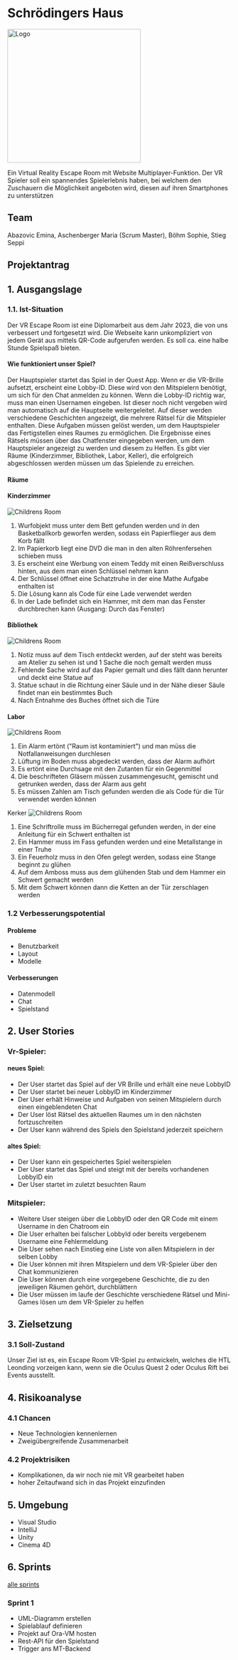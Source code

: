 # Schrödingers Haus

<img src="pictures/logo.png" alt="Logo" style="width: 300px; height: auto;">

Ein Virtual Reality Escape Room mit Website Multiplayer-Funktion. Der VR Spieler soll ein spannendes Spielerlebnis haben, bei welchem den Zuschauern die Möglichkeit angeboten wird, diesen auf ihren Smartphones zu unterstützen

## Team
 
Abazovic Emina, Aschenberger Maria (Scrum Master), Böhm Sophie, Stieg Seppi

## Projektantrag

## 1. Ausgangslage 

### 1.1. Ist-Situation 

Der VR Escape Room ist eine Diplomarbeit aus dem Jahr 2023, die von uns verbessert und fortgesetzt wird. 
Die Webseite kann unkompliziert von jedem Gerät aus mittels QR-Code aufgerufen werden. 
Es soll ca. eine halbe Stunde Spielspaß bieten.

#### Wie funktioniert unser Spiel?

Der Hauptspieler startet das Spiel in der Quest App. Wenn er die VR-Brille aufsetzt, 
erscheint eine Lobby-ID. Diese wird von den Mitspielern benötigt, um sich für den Chat anmelden zu können. 
Wenn die Lobby-ID richtig war, muss man einen Usernamen eingeben. Ist dieser noch nicht vergeben wird man 
automatisch auf die Hauptseite weitergeleitet. Auf dieser werden verschiedene Geschichten angezeigt, 
die mehrere Rätsel für die Mitspieler enthalten. Diese Aufgaben müssen gelöst werden, um dem Hauptspieler das 
Fertigstellen eines Raumes zu ermöglichen. Die Ergebnisse eines Rätsels müssen über das Chatfenster eingegeben werden, 
um dem Hauptspieler angezeigt zu werden und diesem zu Helfen. Es gibt vier Räume (Kinderzimmer, Bibliothek, Labor, Keller), 
die erfolgreich abgeschlossen werden müssen um das Spielende zu erreichen.

#### Räume

#### Kinderzimmer 
<img src="pictures/childrensRoom.jpg" alt="Childrens Room">

1. Wurfobjekt muss unter dem Bett gefunden werden und in den Basketballkorb geworfen werden, sodass ein Papierflieger aus dem Korb fällt
2. Im Papierkorb liegt eine DVD die man in den alten Röhrenfersehen schieben muss 
3. Es erscheint eine Werbung von einem Teddy mit einen Reißverschluss hinten, aus dem man einen Schlüssel nehmen kann 
4. Der Schlüssel öffnet eine Schatztruhe in der eine Mathe Aufgabe enthalten ist 
5. Die Lösung kann als Code für eine Lade verwendet werden 
6. In der Lade befindet sich ein Hammer, mit dem man das Fenster durchbrechen kann (Ausgang: Durch das Fenster)

#### Bibliothek
<img src="pictures/library.jpg" alt="Childrens Room">

1. Notiz muss auf dem Tisch entdeckt werden, auf der steht was bereits am Atelier zu sehen ist und 1 Sache die noch gemalt werden muss
2. Fehlende Sache wird auf das Papier gemalt und dies fällt dann herunter und deckt eine Statue auf 
3. Statue schaut in die Richtung einer Säule und in der Nähe dieser Säule findet man ein bestimmtes Buch 
4. Nach Entnahme des Buches öffnet sich die Türe

#### Labor 
<img src="pictures/laboratory.jpg" alt="Childrens Room">

1. Ein Alarm ertönt ("Raum ist kontaminiert") und man müss die Notfallanweisungen durchlesen 
2. Lüftung im Boden muss abgedeckt werden, dass der Alarm aufhört 
3. Es ertönt eine Durchsage mit den Zutanten für ein Gegenmittel
4. Die beschrifteten Gläsern müssen zusammengesucht, gemischt und getrunken werden, dass der Alarm aus geht 
5. Es müssen Zahlen am Tisch gefunden werden die als Code für die Tür verwendet werden können


Kerker 
<img src="pictures/dungeon.jpg" alt="Childrens Room">

1. Eine Schriftrolle muss im Bücherregal gefunden werden, in der eine Anleitung für ein Schwert enthalten ist 
2. Ein Hammer muss im Fass gefunden werden und eine Metallstange in einer Truhe 
3. Ein Feuerholz muss in den Ofen gelegt werden, sodass eine Stange beginnt zu glühen 
4. Auf dem Amboss muss aus dem glühenden Stab und dem Hammer ein Schwert gemacht werden 
5. Mit dem Schwert können dann die Ketten an der Tür zerschlagen werden 

### 1.2 Verbesserungspotential 

#### Probleme 

* Benutzbarkeit 
* Layout 
* Modelle

#### Verbesserungen 

* Datenmodell
* Chat 
* Spielstand

## 2. User Stories

### Vr-Spieler:

#### neues Spiel:
* Der User startet das Spiel auf der VR Brille und erhält eine neue LobbyID 
* Der User startet bei neuer LobbyID im Kinderzimmer 
* Der User erhält Hinweise und Aufgaben von seinen Mitspielern durch einen eingeblendeten Chat 
* Der User löst Rätsel des aktuellen Raumes um in den nächsten fortzuschreiten 
* Der User kann während des Spiels den Spielstand jederzeit speichern

#### altes Spiel:
* Der User kann ein gespeichertes Spiel weiterspielen
* Der User startet das Spiel und steigt mit der bereits vorhandenen LobbyID ein 
* Der User startet im zuletzt besuchten Raum 

### Mitspieler:
* Weitere User steigen über die LobbyID oder den QR Code mit einem Username in den Chatroom ein 
* Die User erhalten bei falscher LobbyId oder bereits vergebenem Username eine Fehlermeldung 
* Die User sehen nach Einstieg eine Liste von allen Mitspielern in der selben Lobby 
* Die User können mit ihren Mitspielern und dem VR-Spieler über den Chat kommunizieren 
* Die User können durch eine vorgegebene Geschichte, die zu den jeweiligen Räumen gehört, durchblättern
* Die User müssen im laufe der Geschichte verschiedene Rätsel und Mini-Games lösen um dem VR-Spieler zu helfen

## 3. Zielsetzung 

### 3.1 Soll-Zustand

Unser Ziel ist es, ein Escape Room VR-Spiel zu entwickeln, welches die HTL Leonding vorzeigen kann, wenn sie die Oculus Quest 2 oder Oculus Rift bei Events ausstellt. 

## 4. Risikoanalyse 

### 4.1 Chancen 
* Neue Technologien kennenlernen 
* Zweigübergreifende Zusammenarbeit 

### 4.2 Projektrisiken 

* Komplikationen, da wir noch nie mit VR gearbeitet haben 
* hoher Zeitaufwand sich in das Projekt einzufinden 

## 5. Umgebung 

* Visual Studio 
* IntelliJ
* Unity
* Cinema 4D

## 6. Sprints

<a href="https://github.com/orgs/SYP-AHIF-2023-24-25/projects/5/views/4">alle sprints</a>

### Sprint 1
* UML-Diagramm erstellen
* Spielablauf definieren 
* Projekt auf Ora-VM hosten 
* Rest-API für den Spielstand 
* Trigger ans MT-Backend

